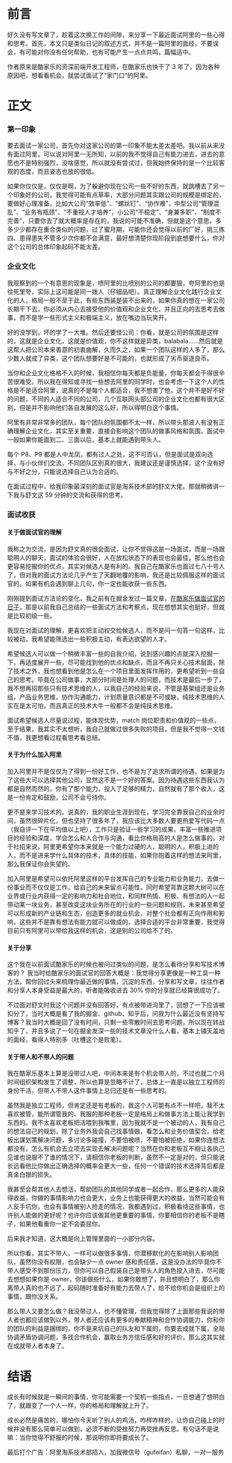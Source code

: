 # 前言
好久没有写文章了，趁着这次换工作的间隙，来分享一下最近面试阿里的一些心得和思考。首先，本文只是类似日记的叙述方式，并不是一篇阿里的面经，不要误会，有可能对你没有任何帮助，也有可能产生一点点共鸣，篇幅适中。

作者原来是酷家乐的资深前端开发工程师，在酷家乐也快干了 3 年了，因为各种原因吧，想看看机会，就尝试面试了“家门口”的阿里。

# 正文
### 第一印象
要去面试一家公司，首先你对这家公司的第一印象不能太差太差吧。我以前从来没有面过阿里，可以说对阿里一无所知，以前的我不觉得自己有能力进去，进去的意愿也不是特别强烈，没啥感觉，所以就没有尝试过，但我始终保持的是一个比较客观的态度，而且姿态也放的很低。

如果你仅仅是，仅仅是啊，为了躲避你现在公司一些不好的东西，就跳槽去了另一个印象好的公司，我觉得可能有点草率，大部分问题其实跟公司的规模是绑定的，要做好心理准备，比如大公司“效率低”、“螺丝钉”、“协作难”，中型公司“管理混乱”、“业务有瓶颈”、“不重视人才培养”，小公司“不稳定”、“身兼多职”、“制度不完善”，只要你去了就大概率是存在的，我说的可能不准确，但就是这个意思，多多少少都存在重合类似的问题，过了蜜月期，可能你还会觉得以前的厂好，挑三拣四、患得患失不管多少次你都不会满意，最好想清楚你现阶段到底想要什么，你对这个公司的总体印象起码不能太差。

### 企业文化
我观察到的一个有意思的现象是，喷阿里的比喷别的公司的都要狠，夸阿里的也是往死里夸，实际上这可能是同一拨人（仔细品吧）。真正理解企业文化践行企业文化的人，格局一般不至于此，有些东西装是装不出来的，如果你真的想在一家公司长期干下去，你必须从内心去接受他的价值观和企业文化，并且正向的去思考去做事，而不是学一些形式主义和极端主义，放在嘴边当玩笑开。

好的没学到，坏的学了一大堆。然后还要怪公司：你看，就是公司的氛围是这样的，这就是企业文化，这就是价值观，你不这样就是异类，balabala......然后就是这帮人把公司本来善意的初衷曲解，久而久之，如果一个团队这样的人多了，那么少数人就成了异类，这个团队想要好是不可能的，也就形成了劣币驱逐良币。

当你和企业文化格格不入的时候，我相信你每天都是负能量，你每天都会干得很辛苦很难受。所以我在得知或寻找一些想去阿里的同学时，也会考虑一下这个人的性格是不是适合阿里，说真的不是每个人都适合，我不想害了他，这个并不是好不好的问题，不同的人适合不同的公司，几个互联网头部公司的企业文化也都有很大区别，但是并不影响他们各自发展的这么好，所以得明白这个事情。

阿里有非常非常多的团队，每个团队的氛围都不太一样，所以带头那波人有没有正确理解企业文化，其实至关重要，直接会影响这个团队的做事风格和氛围，面试中一般如果你能面到二、三面以后，基本上就能遇到带头人。

每个 P8、P9 都是人中龙凤，都有过人之处，这不可否认，但是面试是双向选择，与小伙伴们交流，不同团队区别真的很大，我建议还是谨慎选择，这个没有好与不好之分，只能说选择自己认为合适的。

在面试过程中，给我印象最深刻的面试官是淘系技术部的舒文大佬。那就稍微讲一下我与舒文这 59 分钟的交流和获得的思考。

### 面试收获
#### 关于做面试官的理解
我称之为交流，是因为舒文真的很会面试，让你不觉得这是一场面试，而是一场跟聪明人的聊天，面试的体验会很好，人在放松状态下的表现也会最佳，那么他也会更容易挖掘你的优点，其实对候选人是有利的。我自己在酷家乐也面过七八十号人了，但对我的面试方法论几乎产生了天翻地覆的影响，我还是比较佩服这样的面试官的。如果有机会遇到聊上几句，你一定也能收获一些东西。

刚刚提到面试方法论的变化，我之前有在掘金发过一篇文章，[在酷家乐做面试官的日子](https://juejin.im/post/5c7a4952f265da2ddd4a7813)，那是以前我自己总结的一些面试方法和考察点，现在想想其实也挺好，但就是比较初级一些。

我现在对面试的理解，更喜欢把主动权交给候选人，而不是问一句答一句这样，比较被动，我希望能筛选出一些积极主动，有表达欲望的人才。

希望候选人可以做一个稍微丰富一些的自我介绍，说到感兴趣的点就深入挖掘一下，再适度展开一些，尽可能找到他的优点和缺点，而且不再只关心技术层面，除了技术之外，我也想看到他是怎么在一个项目里面发挥作用的，更希望听到一些自己的思考。毕竟在公司做事，大部分时间是处理人的问题，而技术是最后一步了，我不想再招那些只有技术思维的人，以我自己的经验来说，不管是基架组还是业务组，产品业务思维，协作沟通能力，计划质量意识都是不可或缺，纯技术思维的人实在是太可怕，而且真正的技术大牛一般都不会是纯技术思维。

面试希望候选人尽量说过程，能体现优势，match 岗位职责和价值观的一些点，至于结果，我其实不太想听，我自己就做过很多失败的项目，但是我不觉得一文钱不值，我更想看过程看思考看总结。

#### 关于为什么加入阿里
加入阿里并不是仅仅为了得到一份好工作，也不是为了追求所谓的待遇，如果是为了这些大可以选择其他公司，显然这不是一个好的答案。因为待遇这些东西我认为都是自然而然的，你有了那个能力，投入了足够的精力，自然就有了那个收入，这是一份肯定和鼓励，公司不会亏待你。

更不是来学习技术的。说真的，我的职业生涯到现在，学习完全靠我自己的业余时间，虽然很碎片化，但也坚持了很多年了，我应该比大多数人要更热爱写代码一点（我自评一下在平均值以上吧），工作只是验证一些学习的成果，丰富一些推进项目的经验和深度，学会怎么和人合作与沟通，看比你格局高的人是怎么做事的。对于社招来说，阿里更希望你本来就是一个能力过硬的人，聪明的人，积极上进的人，而不是进来学什么具体的技术，具体的技能，如果你抱着这样的想法来阿里，那么我保证你会失望的。

加入阿里是希望可以依托阿里这样的平台发挥自己的专业能力和业务能力，去做一份事业而不仅仅是工作，给自己的未来留点可能性，同时希望背靠这颗大树可以在业界或行业内获得一定的影响力和社会地位，和同样热情、积极、有想法的人一起带动某一块业务，甚至改变这块业务所在的行业的一些问题和规则，未来甚至希望可以形成新的产业链和生态，创造更多的就业机会，对整个社会都有正向作用和影响，这些并不是靠有想法有能力就可以做成的，选择合适的平台非常重要，我觉得目前只有阿里可以带给我这样的机会，这是别的公司给不了的。

#### 关于分享
这个我在以前面试酷家乐的时候也被问过类似的问题，是怎么看待分享和写技术博客的？
我当时给酷家乐的面试官的回答大概是：我觉得分享更像是一种工具一种方法，帮你回过头来梳理你最近做的事情，沉淀的东西，分享和写文章，往往作者和分享人本身受益是最大的，听者能吸收进去 30% 你的分享就已经算很成功了。

不过面对舒文时我这个问题并没有回答好，有点被带进沟里了，回想了一下应该被扣分了，当时大概是看了我的掘金、github、知乎后，问我为什么最近没有坚持写博客？我当时大概是回了没有时间，只剩一些零散时间去思考问题，所以现在转战知乎了，并且多说了一句在掘金发深一些的技术文章没什么人看，基本上铺天盖地的面经，看得人特别多（吐槽这个是败笔）。

#### 关于带人和不带人的问题
我在酷家乐基本上算是没带过人吧，中间本来是有个机会带人的，不过也就二个月时间组织架构发生了调整，所以也算是忽略不计了，总体上一直是以独立工程师的身份干活，但带人不带人这件事情上总归还是有一些思考的。

虽然我是独立工程师，但肯定还是有老板的，我这个人可能有点不一样吧，我不太喜欢被管，能所谓管我的、我服的那种老板一定是格局上和做事方法上能让我学到东西的。我不太喜欢老板把活喂到我嘴里，因为我就不是一个被动的人，我有自己的想法自己的规划，除了业务外我会自己找事情做，看怎么和业务价值契合，给老板出谋划策解决问题，多讨论多碰撞，不要怕被喷，不要怕被拒绝，如果你连想法都没有，怎么有机会去立项去实现去解决问题呢？当然在你和老板互不相让各执己见谁也说服不了谁的情况下，请相信你老板的判断，虽然不一定是对的，但只能说长远看他比你做出正确选择的概率会更大一些，任何一个错误的技术选择背后都是真金白银的损失。

我甚至会帮其他人去想活，帮助团队的其他同学或者一起合作，那么更多的人能获得收益，你做的事情影响力也会更大，业务上也能获得更大的收益，当然可能会有人反手坑你，也会有事情被别人抢走的情况，我都遇到过，积极看待这些事情，也许别人能做的更好呢？也许你应该做其他更重要的事情，你要相信你的老板不是瞎子，如果他看重你一定不会委屈你。

后来我才知道，这大概是向上管理里面的一小部分内容。

所以你看，其实不带人，一样可以做很多事情，你潜移默化的在影响别人影响团队，虽然你没有权限，也会缺少一点 owner 感和责任感，这是没办法的毕竟你不带人感受不到那份压力，但你可以自己假装自己是带头人的角色投入进去，尽可能去想想如果你是 owner，你该做些什么，如果你敢想了，并且想明白了，那么你离带人真的也不远了，起码随时准备好有能力去带人了，给不给你机会是组织上的事情，跟你没关系。

那么带人又要怎么做？我没带过人，也不懂管理，但我觉得除了上面那些我说的带人者也都应该做到以外，带人者还应该有更多的奉献精神和合作协调能力，你和你的团队的利益是捆绑的，你不是来坑自己的队友和下属的，你要去成就下属，全局协调矛盾协调问题，多找合作机会，赢取业务方信任感和好的评价，那么这其实就在成就带人者本身了。

# 结语
成长有时候就是一瞬间的事情，你可能需要一个契机一些指点，一旦想通了想明白了，就跟变了一个人一样，你的格局和理解就上升了。

成长必然是痛苦的，哪怕你今天听了别人的鸡汤，咋样咋样的，让你自己碰上的时候并没有那么简单可以做到，必须不断的受挫努力再受挫再反思。有句话不是说嘛：当你觉得不舒服的时候，那说明你即将要成长了。

最后打个广告：阿里淘系技术部招人，加我微信号（gufeifan）私聊，一对一服务

